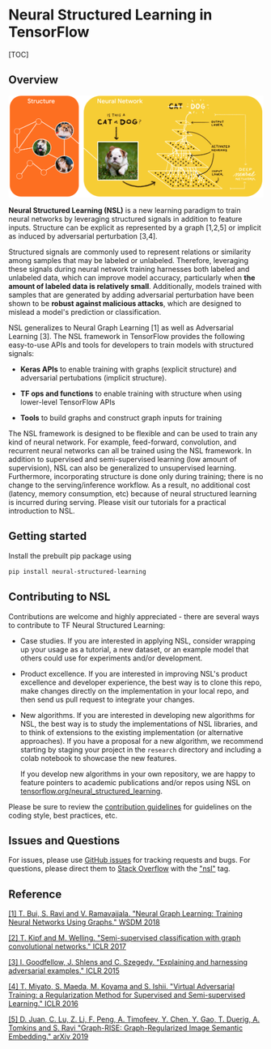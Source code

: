 # Neural Structured Learning in TensorFlow

[TOC]

## Overview

![](g3doc/images/nsl_overview.png)

**Neural Structured Learning (NSL)** is a new learning paradigm to train neural
networks by leveraging structured signals in addition to feature inputs.
Structure can be explicit as represented by a graph [1,2,5] or implicit as
induced by adversarial perturbation [3,4].

Structured signals are commonly used to represent relations or similarity
among samples that may be labeled or unlabeled. Therefore, leveraging these
signals during neural network training harnesses both labeled and unlabeled
data, which can improve model accuracy, particularly when **the amount of labeled
data is relatively small**. Additionally, models trained with samples that are
generated by adding adversarial perturbation have been shown to be
**robust against malicious attacks**, which are designed to mislead a model's
prediction or classification.

NSL generalizes to Neural Graph Learning [1] as well as Adversarial
Learning [3]. The NSL framework in TensorFlow provides the following easy-to-use
APIs and tools for developers to train models with structured signals:

*  **Keras APIs** to enable training with graphs (explicit structure) and adversarial pertubations (implicit structure).

*  **TF ops and functions** to enable training with structure when using lower-level TensorFlow APIs

*  **Tools** to build graphs and construct graph inputs for training

The NSL framework is designed to be flexible and can be used to train any kind
of neural network. For example, feed-forward, convolution, and recurrent neural
networks can all be trained using the NSL framework. In addition to supervised
and semi-supervised learning (low amount of supervision), NSL can also be
generalized to unsupervised learning. Furthermore, incorporating structure
is done only during training; there is no change to the serving/inference
workflow. As a result, no additional cost (latency, memory consumption, etc)
because of neural structured learning is incurred during serving. Please visit
our tutorials for a practical introduction to NSL.

## Getting started

Install the prebuilt pip package using

```bash
pip install neural-structured-learning
```

## Contributing to NSL

Contributions are welcome and highly appreciated - there are several ways to
contribute to TF Neural Structured Learning:

*   Case studies. If you are interested in applying NSL, consider wrapping up
    your usage as a tutorial, a new dataset, or an example model that others
    could use for experiments and/or development.

*   Product excellence. If you are interested in improving NSL's product
    excellence and developer experience, the best way is to clone this repo,
    make changes directly on the implementation in your local repo, and then
    send us pull request to integrate your changes.

*   New algorithms. If you are interested in developing new algorithms for NSL,
    the best way is to study the implementations of NSL libraries, and to think
    of extensions to the existing implementation (or alternative approaches). If
    you have a proposal for a new algorithm, we recommend starting by staging
    your project in the `research` directory and including a colab notebook to
    showcase the new features.

    If you develop new algorithms in your own repository, we are happy to
    feature pointers to academic publications and/or repos using NSL on
    [tensorflow.org/neural_structured_learning](http://www.tensorflow.org/neural_structured_learning).

Please be sure to review the
[contribution guidelines](CONTRIBUTING.md#code-style-guidelines-and-best-practices)
for guidelines on the coding style, best practices, etc.

## Issues and Questions

For issues, please use [GitHub issues](https://github.com/tensorflow/neural-structured-learning/issues)
for tracking requests and bugs. For questions, please direct them to [Stack Overflow](https://stackoverflow.com) with the
["nsl"](https://stackoverflow.com/questions/tagged/nsl)
tag.

## Reference

[[1] T. Bui, S. Ravi and V. Ramavajjala. "Neural Graph Learning: Training Neural Networks Using Graphs." WSDM 2018](https://ai.google/research/pubs/pub46568.pdf)


[[2] T. Kipf and M. Welling. "Semi-supervised classification with graph convolutional networks." ICLR 2017](https://arxiv.org/pdf/1609.02907.pdf)


[[3] I. Goodfellow, J. Shlens and C. Szegedy. "Explaining and harnessing adversarial examples." ICLR 2015](https://arxiv.org/pdf/1412.6572.pdf)


[[4] T. Miyato, S. Maeda, M. Koyama and S. Ishii. "Virtual Adversarial Training: a Regularization Method for Supervised and Semi-supervised Learning." ICLR 2016](https://arxiv.org/pdf/1704.03976.pdf)

[[5] D. Juan, C. Lu, Z. Li, F. Peng, A. Timofeev, Y. Chen, Y. Gao, T. Duerig, A. Tomkins and S. Ravi "Graph-RISE: Graph-Regularized Image Semantic Embedding." arXiv 2019](https://arxiv.org/abs/1902.10814)



